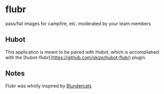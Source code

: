 # flubr

pass/fail images for campfire, etc. moderated by your team members

## Hubot

This application is meant to be paired with Hubot, which is accompliahed with the [hubot-flubr[(https://github.com/okize/hubot-flubr) plugin.

## Notes

Flubr was wholly inspired by [Blundercats](https://github.com/semanticart/blundercats)
